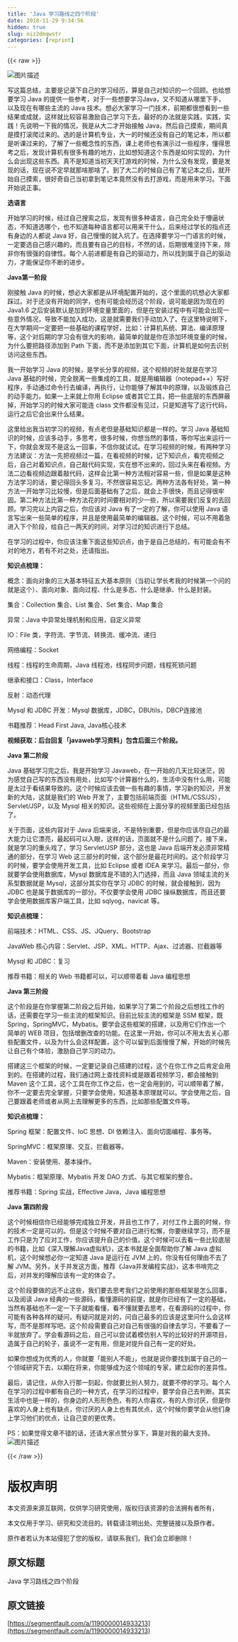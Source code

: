 ```yaml
---
title: 'Java 学习路线之四个阶段' 
date: 2018-11-29 9:34:56
hidden: true
slug: niz2dmqwstr
categories: [reprint]
---
```


{{< raw >}}

                    
<p><span class="img-wrap"><img data-src="/img/bVbaNtw?w=1232&amp;h=822" src="https://static.alili.tech/img/bVbaNtw?w=1232&amp;h=822" alt="图片描述" title="图片描述" style="cursor: pointer; display: inline;"></span></p>
<p>写这篇总结，主要是记录下自己的学习经历，算是自己对知识的一个回顾。也给想要学习 Java 的提供一些参考，对于一些想要学习Java，又不知道从哪里下手，以及现在有哪些主流的 Java 技术。想必大家学习一门技术，前期都很想看到一些结果或成就，这样就比较容易激励自己学习下去，最好的办法就是实践，实践，实践！先说明一下我的情况，我是从大二才开始接触 Java，然后自己摸索，期间真是摸打滚爬过来的。选的是计算机专业，大一的时候还没有自己的笔记本，所以都是听课过来的，了解了一些概念性的东西，课上老师也有演示过一些程序，懂得思考之后，发现计算机有很多有趣的地方，比如想知道这个东西是如何实现的，为什么会出现这些东西。真不是知道当初天天打游戏的时候，为什么没有发现，要是发现的话，现在说不定早就那啥那啥了。到了大二的时候自己有了笔记本之后，就开始自己摸索，很好奇自己当初拿到笔记本竟然没有去打游戏，而是用来学习。下面开始说正事。</p>
<p><strong>选语言</strong></p>
<p>开始学习的时候，经过自己搜索之后，发现有很多种语言，自己完全处于懵逼状态，不知道选哪个，也不知道每种语言都可以用来干什么，后来经过学长的指点还有身边的人都说 Java 好，自己慢慢的就入坑了。在选择要学习一门语言的时候，一定要选自己感兴趣的，而且要有自己的目标，不然的话，后期很难坚持下来，除非你有很强的自律性。每个人前进都是有自己的驱动力，所以找到属于自己的驱动力，才能保证你不断的进步。</p>
<p><strong>Java第一阶段</strong></p>
<p>刚接触 Java 的时候，想必大家都是从环境配置开始的，这个里面的坑想必大家都踩过。对于还没有开始的同学，也有可能会经历这个阶段，说可能是因为现在的 Java1.6 之后安装默认是加到环境变量里面的，但是在安装过程中有可能会出现一些意外情况，导致不能加入成功，这是就需要我们手动加入了。在这里特说明下，在大学期间一定要把一些基础的课程学好，比如：计算机系统、算法、编译原理等，这个对后期的学习会有很大的影响，最简单的就是你在添加环境变量的时候，为什么要把路径添加到 Path 下面，而不是添加到其它下面，计算机是如何去识别访问这些东西。</p>
<p>我一开始学习 Java 的时候，是学长分享的视频，这个视频的好处就是在学习 Java 基础的时候，完全脱离一些集成的工具，就是用编辑器（notepad++）写好程序，手动通过命令行去编译，再执行，让你能够了解其中的原理，以及锻炼自己的动手能力。如果一上来就上你用 Eclipse 或者其它工具，把一些底层的东西屏蔽掉，开始学习的时候大家可能连 class 文件都没有见过，只是知道写了这行代码，运行之后它会出来什么结果。</p>
<p>这里给出我当初学习的视频，有点老但是基础知识都是一样的。学习 Java 基础知识的时候，应该多动手，多思考，很多时候，你想当然的事情，等你写出来运行一下，你就会发现不是这么一回事，不信你就试试。在学习视频的时候，有两种学习方法建议：方法一先把视频过一篇，在看视频的时候，记下知识点，看完视频之后，自己对着知识点，自己敲代码实现，实在想不出来的，回过头来在看视频。方法二边看视频边跟着敲代码，这样会比第一种方法相对容易一些，但是如果是这种方法学习的话，要记得回头多复习，不然很容易忘记。两种方法各有好处，第一种方法一开始学习比较慢，但是后面基础有了之后，就会上手很快，而且记得很牢固。第二种方法比第一种方法花的时间要相对的少一些，所以需要我们反复的去回顾。学习完以上内容之后，你应该对 Java 有了一定的了解，你可以使用 Java 语言写出来一些简单的程序，并且是使用最简单的编辑器。这个时候，可以不用着急进入下个阶段，给自己一两天的时间，对学习过的知识进行下总结。</p>
<p>在学习的过程中，你应该注重下面这些知识点，由于是自己总结的，有可能会有不对的地方，若有不对之处，还请指出。</p>
<p><strong>知识点梳理：</strong></p>
<p>概念：面向对象的三大基本特征五大基本原则（当初让学长考我的时候第一个问的就是这个）、面向对象、面向过程、什么是多态、什么是继承、什么是封装。</p>
<p>集合：Collection 集合、List 集合、Set 集合、Map 集合</p>
<p>异常：Java 中异常处理机制和应用，自定义异常</p>
<p>IO：File 类，字符流、字节流、转换流、缓冲流、递归</p>
<p>网络编程：Socket</p>
<p>线程：线程的生命周期，Java 线程池，线程同步问题，线程死锁问题</p>
<p>继承和接口：Class，Interface</p>
<p>反射：动态代理</p>
<p>Mysql 和 JDBC 开发：Mysql 数据库，JDBC，DBUtils，DBCP连接池</p>
<p>书籍推荐：Head First Java, Java核心技术</p>
<p><strong>视频获取：后台回复「javaweb学习资料」包含后面三个阶段。</strong></p>
<p><strong>Java 第二阶段</strong></p>
<p>Java 基础学习完之后，我是开始学习 Javaweb，在一开始的几天比较迷茫，因为感觉自己写的东西没有用处，比如写个计算器什么的，生活中没有什么用，可能是太过于看结果导致的。这个时候应该去做一些有趣的事情，学习新的知识，开发新的大陆，这就是我们的 Web 开发了，主要包括前端页面（HTML/CSS/JS），Servlet/JSP，以及 Mysql 相关的知识。这些视频在上面分享的视频里面已经包括了。</p>
<p>关于页面，这些内容对于 Java 后端来说，不是特别重要，但是你应该尽自己的最大能力让它漂亮，最起码可以入眼，这样的话，页面就不是什么问题了。接下来，就是学习的重头戏了，学习 Servlet/JSP 部分，这也是 Java 后端开发必须非常精通的部分，在学习 Web 这三部分的时候，这个部分是最花时间的。这个阶段学习的时候，要学会使用开发工具，比如 Eclipse 或者 IDEA 来学习。最后一部分，你就要学会使用数据库，Mysql 数据库是不错的入门选择，而且 Java 领域主流的关系型数据就是 Mysql，这部分其实你在学习 JDBC 的时候，就会接触到，因为 JDBC 也是属于数据库的一部分。不仅要学会使用 JDBC 操纵数据库，而且还要学会使用数据库客户端工具，比如 sqlyog，navicat 等。</p>
<p><strong>知识点梳理：</strong></p>
<p>前端技术：HTML、CSS、JS、JQuery、Bootstrap</p>
<p>JavaWeb 核心内容：Servlet、JSP、XML、HTTP、Ajax、过滤器、拦截器等</p>
<p>Mysql 和 JDBC：复习</p>
<p>推荐书籍：相关的 Web 书籍都可以，可以顺带着看 Java 编程思想</p>
<p><strong>Java 第三阶段</strong></p>
<p>这个阶段是在你掌握第二阶段之后开始，如果学习了第二个阶段之后想找工作的话，还需要在学习一些主流的框架知识。目前比较主流的框架是 SSM 框架，既 Spring，SpringMVC，Mybatis。要学会这些框架的搭建，以及用它们作出一个简单的 WEB 项目，包括增删改查的功能。在这里一开始，你可以不用太去关心那些配置文件，以及为什么会这样配置，这个可以留到后面慢慢了解，开始的时候先让自己有个体验，激励自己学习的动力。</p>
<p>搭建这三个框架的时候，一定要记录自己搭建的过程，这个在你工作之后肯定会用到的。在搭建的过程，我们通过网上查找资料或是跟着视频学习，都会接触到 Maven 这个工具，这个工具在你工作之后，也一定会用到的，可以顺带着了解，你不一定要去完全掌握，只要学会使用，知道基本原理就可以。学会使用之后，自己要跟着老师或者从网上去理解更多的东西，比如那些配置文件等。</p>
<p><strong>知识点梳理：</strong></p>
<p>Spring 框架：配置文件、IoC 思想、DI 依赖注入、面向切面编程、事务等。</p>
<p>SpringMVC：框架原理、交互、拦截器等。</p>
<p>Maven：安装使用、基本操作。</p>
<p>Mybatis：框架原理、Mybatis 开发 DAO 方式、与其它框架的整合。</p>
<p>推荐书籍：Spring 实战，Effective Java，Java 编程思想</p>
<p><strong>Java 第四阶段</strong></p>
<p>这个时候相信你已经能够完成独立开发，并且也工作了，对付工作上面的时候，你的技术一定是可以的。但是这个时候不要对自己进行松懈，你要继续学习，而不是工作只是为了应对工作，你应该提升自己的价值。这个时候可以去看一些比较底层的书籍，比如《深入理解Java虚拟机》，这本书就是全面帮助你了解 Java 虚拟机，这个时候想必你一定知道 Java 是运行在 JVM 上的，你没有任何理由不去了解 JVM。另外，关于并发这方面，推荐《Java并发编程实战》，这本书啃完之后，对并发的理解应该有一定的体会了。</p>
<p>这个阶段要做的远不止这些，我们要去思考我们之前使用的那些框架是怎么回事，以及阅读 Java 经典的一些源码，看懂源码的前提，就是你已经有了一定的基础，当然有基础也不一定一下子就能看懂，看不懂就要去思考，在看源码的过程中，你可能有各种各样的疑问，有疑问就是对的，问自己最多的应该是这里问什么会这样写，而不是那样写吧。这个阶段需要自己对自己有很强的自律去学习，不要看了一半就放弃了。学会看源码之后，自己可以尝试着模仿别人写的比较好的开源项目，造属于自己的轮子，虽说不一定有用，但是对提升自己有一定的好处。</p>
<p>如果你想成为优秀的人，你就要「能别人不能」，也就是说你要找到属于自己的一个领域研究下去，以期在将来，你能够成为这个领域的专家，建立起你的差异性。</p>
<p>最后，请记住，从你入行那一刻起，你就要比别人努力，就要不停的学习。每个人在学习的过程中都有自己的一种方式，在学习的过程中，要学会自己去判断。其实生活中也是一样的，你身边的人形形色色，有的人你喜欢，有的人你讨厌，但是你喜欢的人身上也有缺点，你讨厌的人身上也有其优点，这个时候你要学会从他们身上学习他们的优点，让自己变的更优秀。</p>
<p>PS：如果觉得文章不错的话，还请大家点赞分享下，算是对我的最大支持。<br><span class="img-wrap"><img data-src="/img/bVbapD2?w=344&amp;h=344" src="https://static.alili.tech/img/bVbapD2?w=344&amp;h=344" alt="图片描述" title="图片描述" style="cursor: pointer; display: inline;"></span></p>

                
{{< /raw >}}

# 版权声明
本文资源来源互联网，仅供学习研究使用，版权归该资源的合法拥有者所有，

本文仅用于学习、研究和交流目的。转载请注明出处、完整链接以及原作者。

原作者若认为本站侵犯了您的版权，请联系我们，我们会立即删除！

## 原文标题
Java 学习路线之四个阶段

## 原文链接
[https://segmentfault.com/a/1190000014933213](https://segmentfault.com/a/1190000014933213)

